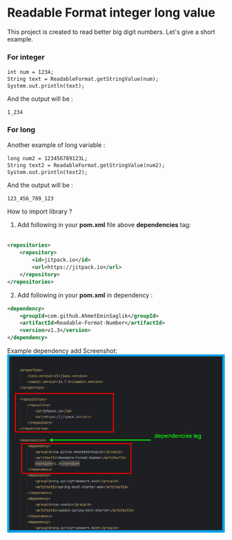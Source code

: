 # Readable Format integer long value

This project is created to read better big digit numbers.
Let's give a short example.

### For integer

```
int num = 1234;
String text = ReadableFormat.getStringValue(num);
System.out.println(text);
```

And the output will be :

```
1_234
```

### For long

Another example of long variable :

```
long num2 = 123456789123L;
String text2 = ReadableFormat.getStringValue(num2);
System.out.println(text2);
```

And the output will be :

```
123_456_789_123
```

How to import library ?

1. Add following in your **pom.xml** file above **dependencies** tag:

```xml

<repositories>
    <repository>
        <id>jitpack.io</id>
        <url>https://jitpack.io</url>
    </repository>
</repositories>
```

2. Add following in your **pom.xml** in dependency :

```xml
<dependency>
    <groupId>com.github.AhmetEminSaglik</groupId>
    <artifactId>Readable-Format-Number</artifactId>
    <version>v1.3</version>
</dependency>
```
Example dependency add Screenshot:
!["images/dependency-add-example.png"](images/dependency-add-example.png) <br><br>